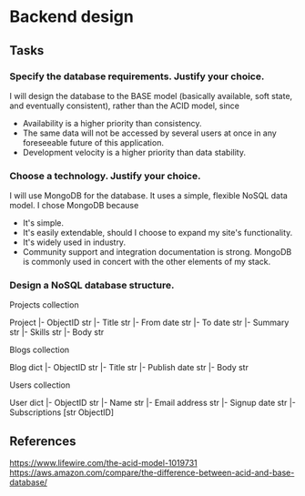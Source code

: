 # Backend design
## Tasks
### Specify the database requirements. Justify your choice.
I will design the database to the BASE model (basically available, soft state, and eventually consistent), rather than the ACID model, since
* Availability is a higher priority than consistency.
* The same data will not be accessed by several users at once in any foreseeable future of this application.
* Development velocity is a higher priority than data stability.

### Choose a technology. Justify your choice.
I will use MongoDB for the database. It uses a simple, flexible NoSQL data model. I chose MongoDB because
* It's simple.
* It's easily extendable, should I choose to expand my site's functionality.
* It's widely used in industry.
* Community support and integration documentation is strong. MongoDB is commonly used in concert with the other elements of my stack.

### Design a NoSQL database structure.
Projects            collection

Project
|- ObjectID         str
|- Title            str
|- From date        str
|- To date          str
|- Summary          str
|- Skills           str
|- Body             str

Blogs               collection

Blog                dict
|- ObjectID         str
|- Title            str
|- Publish date     str
|- Body             str

Users               collection

User                dict
|- ObjectID         str
|- Name             str
|- Email address    str
|- Signup date      str
|- Subscriptions    [str ObjectID]

## References
https://www.lifewire.com/the-acid-model-1019731
https://aws.amazon.com/compare/the-difference-between-acid-and-base-database/
